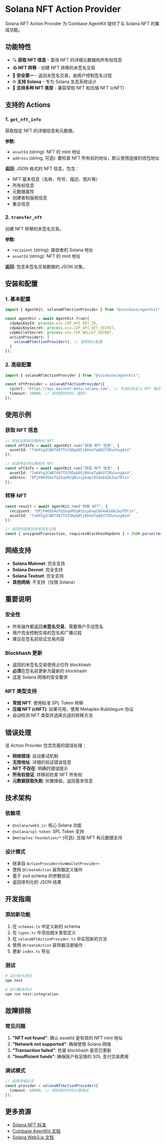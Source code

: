 # Solana NFT Action Provider

Solana NFT Action Provider 为 Coinbase AgentKit 提供了与 Solana NFT 的集成功能。

## 功能特性

- 🔍 **获取 NFT 信息** - 查询 NFT 的详细元数据和所有权信息
- 📤 **NFT 转移** - 创建 NFT 转移的未签名交易
- 🔐 **安全第一** - 返回未签名交易，由用户控制签名过程
- 🌐 **支持 Solana** - 专为 Solana 生态系统设计
- 🔀 **支持多种 NFT 类型** - 兼容常规 NFT 和压缩 NFT (cNFT)

## 支持的 Actions

### 1. `get_nft_info`
获取指定 NFT 的详细信息和元数据。

**参数:**
- `assetId` (string): NFT 的 mint 地址
- `address` (string, 可选): 要检查 NFT 所有权的地址，默认使用连接的钱包地址

**返回:** JSON 格式的 NFT 信息，包含：
- NFT 基本信息（名称、符号、描述、图片等）
- 所有权信息
- 元数据属性
- 创建者和版税信息
- 集合信息

### 2. `transfer_nft`
创建 NFT 转移的未签名交易。

**参数:**
- `recipient` (string): 接收者的 Solana 地址
- `assetId` (string): NFT 的 mint 地址

**返回:** 包含未签名交易数据的 JSON 对象。

## 安装和配置

### 1. 基本配置

```typescript
import { AgentKit, solanaNftActionProvider } from "@coinbase/agentkit";

const agentKit = await AgentKit.from({
  cdpApiKeyId: process.env.CDP_API_KEY_ID,
  cdpApiKeySecret: process.env.CDP_API_KEY_SECRET,
  cdpWalletSecret: process.env.CDP_WALLET_SECRET,
  actionProviders: [
    solanaNftActionProvider(), // 使用默认配置
  ]
});
```

### 2. 高级配置

```typescript
import { solanaNftActionProvider } from "@coinbase/agentkit";

const nftProvider = solanaNftActionProvider({
  rpcUrl: "https://api.mainnet-beta.solana.com", // 可选的自定义 RPC 端点
  timeout: 30000, // 请求超时时间（毫秒）
});
```

## 使用示例

### 获取 NFT 信息

```typescript
// 检查当前钱包拥有的 NFT
const nftInfo = await agentKit.run("获取 NFT 信息", {
  assetId: "7xKXtg2CW87d97TXJSDpbD5jBkheTqA83TZRuJosgAsU"
});

// 检查特定地址拥有的 NFT
const nftInfo = await agentKit.run("获取 NFT 信息", {
  assetId: "7xKXtg2CW87d97TXJSDpbD5jBkheTqA83TZRuJosgAsU",
  address: "EPjFWdd5AufqSSqeM2qN1xzybapC8G4wEGGkZwyTDt1v"
});
```

### 转移 NFT

```typescript
const result = await agentKit.run("转移 NFT", {
  recipient: "EPjFWdd5AufqSSqeM2qN1xzybapC8G4wEGGkZwyTDt1v",
  assetId: "7xKXtg2CW87d97TXJSDpbD5jBkheTqA83TZRuJosgAsU"
});

// 返回的结果包含未签名交易
const { unsignedTransaction, requiresBlockhashUpdate } = JSON.parse(result);
```

## 网络支持

- **Solana Mainnet**: 完全支持
- **Solana Devnet**: 完全支持  
- **Solana Testnet**: 完全支持
- **其他网络**: 不支持（仅限 Solana）

## 重要说明

### 安全性
- 所有操作都返回**未签名交易**，需要用户手动签名
- 用户完全控制交易的签名和广播过程
- 建议在签名前验证交易内容

### Blockhash 更新
- 返回的未签名交易使用占位符 blockhash
- **必须**在签名前更新为最新的 blockhash
- 这是 Solana 网络的安全要求

### NFT 类型支持
- **常规 NFT**: 使用标准 SPL Token 转移
- **压缩 NFT (cNFT)**: 如果可用，使用 Metaplex Bubblegum 协议
- 自动检测 NFT 类型并选择合适的转移方法

## 错误处理

该 Action Provider 包含完善的错误处理：

- **网络错误**: 自动重试机制
- **无效地址**: 详细的验证错误信息
- **NFT 不存在**: 明确的错误提示
- **所有权验证**: 转移前检查 NFT 所有权
- **元数据获取失败**: 优雅降级，返回基本信息

## 技术架构

### 依赖项
- `@solana/web3.js`: 核心 Solana 功能
- `@solana/spl-token`: SPL Token 支持
- `@metaplex-foundation/*` (可选): 压缩 NFT 和元数据支持

### 设计模式
- 继承自 `ActionProvider<SvmWalletProvider>`
- 使用 `@CreateAction` 装饰器定义操作
- 基于 zod schema 的参数验证
- 返回序列化的 JSON 结果

## 开发指南

### 添加新功能

1. 在 `schemas.ts` 中定义新的 schema
2. 在 `types.ts` 中添加相关类型定义
3. 在 `solanaNftActionProvider.ts` 中实现新的方法
4. 使用 `@CreateAction` 装饰器注册操作
5. 更新 `index.ts` 导出

### 测试

```bash
# 运行单元测试
npm test

# 运行集成测试
npm run test:integration
```

## 故障排除

### 常见问题

1. **"NFT not found"**: 确认 assetId 是有效的 NFT mint 地址
2. **"Network not supported"**: 确保使用 Solana 网络
3. **"Transaction failed"**: 检查 blockhash 是否已更新
4. **"Insufficient funds"**: 确保账户有足够的 SOL 支付交易费用

### 调试模式

```typescript
// 启用详细日志
const provider = solanaNftActionProvider({
  timeout: 60000, // 增加超时时间以便调试
});
```

## 更多资源

- [Solana NFT 标准](https://docs.metaplex.com/programs/token-metadata/)
- [Coinbase AgentKit 文档](https://docs.cdp.coinbase.com/agentkit/)
- [Solana Web3.js 文档](https://solana-labs.github.io/solana-web3.js/) 